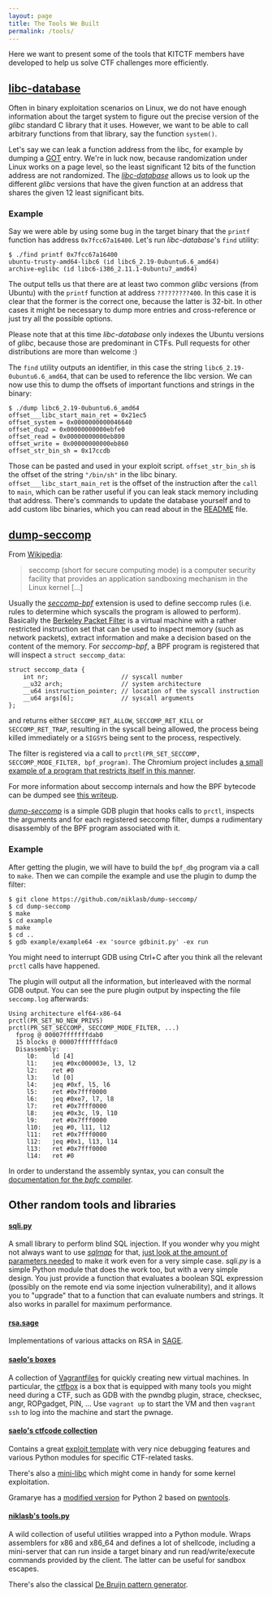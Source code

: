 ```yaml
---
layout: page
title: The Tools We Built
permalink: /tools/
---
```


Here we want to present some of the tools that KITCTF members have developed
to help us solve CTF challenges more efficiently.

## [libc-database](https://github.com/niklasb/libc-database)

Often in binary exploitation scenarios on Linux, we do not have enough information
about the target system to figure out the precise version of the *glibc* standard
C library that it uses. However, we want to be able to call arbitrary functions
from that library, say the function `system()`.

Let's say we can leak a function address from the libc, for example by dumping a
[GOT](http://bottomupcs.sourceforge.net/csbu/x3824.htm) entry. We're in luck now,
because randomization under Linux works on a page level, so the least
significant 12 bits of the function address are not randomized. The
[*libc-database*](https://github.com/niklasb/libc-database) allows us to look
up the different *glibc* versions that have the given function at an address
that shares the given 12 least significant bits.

### Example

Say we were able by using some bug in the target binary that the `printf`
function has address `0x7fcc67a16400`. Let's run *libc-database*'s `find`
utility:

    $ ./find printf 0x7fcc67a16400
    ubuntu-trusty-amd64-libc6 (id libc6_2.19-0ubuntu6.6_amd64)
    archive-eglibc (id libc6-i386_2.11.1-0ubuntu7_amd64)

The output tells us that there are at least two common *glibc* versions
(from Ubuntu) with the `printf` function at address `?????????400`. In this case it is
clear that the former is the correct one, because the latter is 32-bit. In
other cases it might be necessary to dump more entries and cross-reference or
just try all the possible options.

Please note that at this time *libc-database* only indexes the Ubuntu versions
of *glibc*, because those are predominant in CTFs. Pull requests for other
distributions are more than welcome :)

The `find` utility outputs an identifier, in this case the string
`libc6_2.19-0ubuntu6.6_amd64`, that can be used to reference the libc version.
We can now use this to dump the offsets of important functions and strings in
the binary:

    $ ./dump libc6_2.19-0ubuntu6.6_amd64
    offset___libc_start_main_ret = 0x21ec5
    offset_system = 0x0000000000046640
    offset_dup2 = 0x00000000000ebfe0
    offset_read = 0x00000000000eb800
    offset_write = 0x00000000000eb860
    offset_str_bin_sh = 0x17ccdb

Those can be pasted and used in your exploit script. `offset_str_bin_sh` is the
offset of the string `"/bin/sh"` in the libc binary.
`offset___libc_start_main_ret` is the offset of the instruction after the
`call` to `main`, which can be rather useful if you can leak stack memory
including that address. There's commands to update the database yourself and to
add custom libc binaries, which you can read about in the
[README](https://github.com/niklasb/libc-database/blob/master/README.md) file.

## [dump-seccomp](https://github.com/niklasb/dump-seccomp)

From [Wikipedia](https://en.wikipedia.org/wiki/Seccomp):

> seccomp (short for secure computing mode) is a computer security facility
> that provides an application sandboxing mechanism in the Linux kernel [...]

Usually the [*seccomp-bpf*](https://en.wikipedia.org/wiki/Seccomp#seccomp-bpf)
extension is used to define seccomp rules (i.e. rules to determine which
syscalls the program is allowed to perform). Basically the [Berkeley Packet
Filter](https://en.wikipedia.org/wiki/Berkeley_Packet_Filter) is a virtual
machine with a rather restricted instruction set that can be used to inspect
memory (such as network packets), extract information and make a decision based
on the content of the memory. For *seccomp-bpf*, a BPF program is registered
that will inspect a `struct seccomp_data`:

    struct seccomp_data {
        int nr;                    // syscall number
        __u32 arch;                // system architecture
        __u64 instruction_pointer; // location of the syscall instruction
        __u64 args[6];             // syscall arguments
    };

and returns either `SECCOMP_RET_ALLOW`, `SECCOMP_RET_KILL` or
`SECCOMP_RET_TRAP`, resulting in the syscall being allowed, the process being
killed immediately or a `SIGSYS` being sent to the process, respectively.

The filter is registered via a call to `prctl(PR_SET_SECCOMP,
SECCOMP_MODE_FILTER, bpf_program)`. The Chromium project includes
[a small example of a program that restricts itself in this manner](https://github.com/niklasb/dump-seccomp/blob/master/example/example.c).

For more information about seccomp internals and how the BPF bytecode can be dumped see [this writeup](https://kitctf.de/writeups/32c3ctf/ranger/).

[*dump-seccomp*](https://github.com/niklasb/dump-seccomp) is a simple GDB
plugin that hooks calls to `prctl`, inspects the arguments and for each
registered seccomp filter, dumps a rudimentary disassembly of the BPF program
associated with it.

### Example

After getting the plugin, we will have to build the `bpf_dbg` program via
a call to `make`. Then we can compile the example and use the plugin to dump
the filter:

    $ git clone https://github.com/niklasb/dump-seccomp/
    $ cd dump-seccomp
    $ make
    $ cd example
    $ make
    $ cd ..
    $ gdb example/example64 -ex 'source gdbinit.py' -ex run

You might need to interrupt GDB using Ctrl+C after you think all the relevant
`prctl` calls have happened.

The plugin will output all the information, but interleaved with the
normal GDB output. You can see the pure plugin output by inspecting the file
`seccomp.log` afterwards:

    Using architecture elf64-x86-64
    prctl(PR_SET_NO_NEW_PRIVS)
    prctl(PR_SET_SECCOMP, SECCOMP_MODE_FILTER, ...)
      fprog @ 00007fffffffdab0
      15 blocks @ 00007fffffffdac0
      Disassembly:
         l0:	ld [4]
         l1:	jeq #0xc000003e, l3, l2
         l2:	ret #0
         l3:	ld [0]
         l4:	jeq #0xf, l5, l6
         l5:	ret #0x7fff0000
         l6:	jeq #0xe7, l7, l8
         l7:	ret #0x7fff0000
         l8:	jeq #0x3c, l9, l10
         l9:	ret #0x7fff0000
         l10:	jeq #0, l11, l12
         l11:	ret #0x7fff0000
         l12:	jeq #0x1, l13, l14
         l13:	ret #0x7fff0000
         l14:	ret #0

In order to understand the assembly syntax, you can consult the
[documentation for the *bpfc* compiler](http://man7.org/linux/man-pages/man8/bpfc.8.htm).

## Other random tools and libraries

#### [sqli.py](https://github.com/niklasb/ctf-tools/sqli.py)

A small library to perform blind SQL injection. If you wonder why you might not
always want to use [*sqlmap*](http://sqlmap.org/) for that, [just look at the amount of parameters
needed](https://github.com/niklasb/ctf-tools/blob/master/tools.md) to make it
work even for a very simple case. *sqli.py* is a simple Python module that does
the work too, but with a very simple design. You just provide a function that
evaluates a boolean SQL expression (possibly on the remote end via some
injection vulnerability), and it allows you to "upgrade" that to
a function that can evaluate numbers and strings. It also works in parallel for
maximum performance.

#### [rsa.sage](https://github.com/niklasb/ctf-tools/blob/master/rsa.sage)

Implementations of various attacks on RSA in
[SAGE](https://github.com/niklasb/ctf-tools/blob/master/rsa.sage).

#### [saelo's boxes](https://github.com/saelo/boxes)

A collection of [Vagrantfiles](https://www.vagrantup.com/) for quickly creating new virtual machines.
In particular, the [ctfbox](https://github.com/saelo/boxes/tree/master/ctfbox) is a box that is equipped
with many tools you might need during a CTF, such as GDB with the pwndbg plugin, strace, checksec, angr,
ROPgadget, PIN, ... Use `vagrant up` to start the VM and then `vagrant ssh` to log into the machine and start the pwnage.

#### [saelo's ctfcode collection](https://github.com/saelo/ctfcode)

Contains a great [exploit template](https://github.com/saelo/ctfcode/blob/master/pwn.py) with very nice
debugging features and various Python modules for specific CTF-related tasks.

There's also a [mini-libc](https://github.com/saelo/ctfcode/tree/master/LibC) which might come in handy for some kernel exploitation.

Gramarye has a [modified version](https://github.com/Gram21/ctfcode) for Python 2 based on [pwntools](https://github.com/Gallopsled/pwntools/).

#### [niklasb's tools.py](https://github.com/niklasb/ctf-tools/blob/master/tools.py)

A wild collection of useful utilities wrapped into a Python module. Wraps
assemblers for x86 and x86_64 and defines a lot of shellcode, including
a mini-server that can run inside a target binary and run read/write/execute
commands provided by the client. The latter can be useful for sandbox escapes.

There's also the classical [De Bruijn pattern
generator](https://github.com/niklasb/ctf-tools/blob/master/pattern.py).

